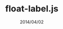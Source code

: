 ---
  language: javascript
  title: float-label.js
  description: Add floating labels to your forms
  id: float-label
  class: swap-to-gif
  thumbnail: /assets/shared/images/float-label.png
  date: 2014/04/02
  site: http://halisson.me/float-label.js
---